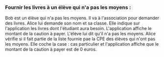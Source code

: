 ### Fournir les livres à un élève qui n'a pas les moyens :

Bob est un élève qui n'a pas les moyens. Il va à l'association pour demander des livres. Alice lui demande son nom et sa classe. Elle indique sur l'application les livres dont l'étudiant aura besoin. L'application affiche le montant de la caution à payer. L'élève lui dit qu'il n'a pas les moyens. Alice vérifie si il fait partie de la liste fournie pae la CPE des élèves qui n'ont pas les moyens. Elle coche la case : cas particulier et l'application affiche que le montant de la caution à payer est de 0 euros. 

